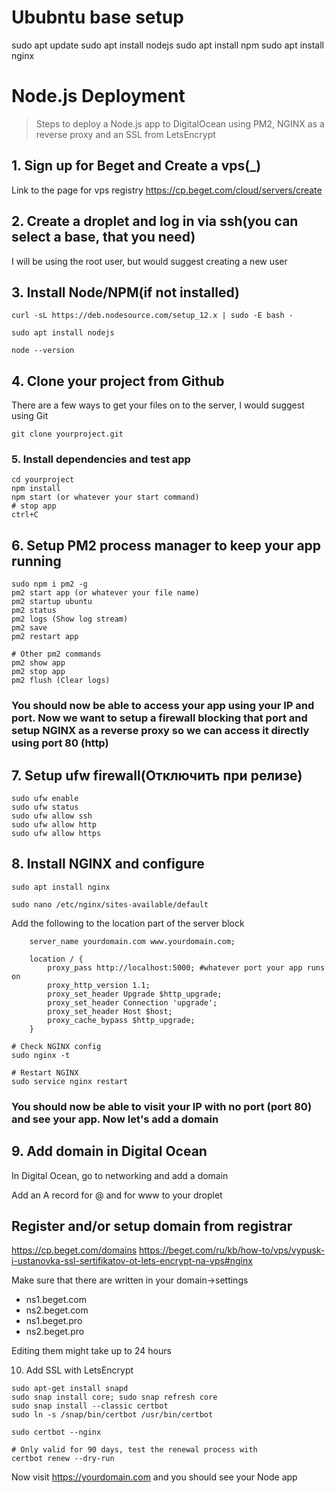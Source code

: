 # Ububntu base setup

sudo apt update
sudo apt install nodejs
sudo apt install npm
sudo apt install nginx

# Node.js Deployment

> Steps to deploy a Node.js app to DigitalOcean using PM2, NGINX as a reverse proxy and an SSL from LetsEncrypt

## 1. Sign up for Beget and Create a vps(_)
Link to the page for vps registry
https://cp.beget.com/cloud/servers/create

## 2. Create a droplet and log in via ssh(you can select a base, that you need)
 I will be using the root user, but would suggest creating a new user

## 3. Install Node/NPM(if not installed)
```
curl -sL https://deb.nodesource.com/setup_12.x | sudo -E bash -

sudo apt install nodejs

node --version
```

## 4. Clone your project from Github
There are a few ways to get your files on to the server, I would suggest using Git
```
git clone yourproject.git
```

### 5. Install dependencies and test app
```
cd yourproject
npm install
npm start (or whatever your start command)
# stop app
ctrl+C
```
## 6. Setup PM2 process manager to keep your app running
```
sudo npm i pm2 -g
pm2 start app (or whatever your file name)
pm2 startup ubuntu
pm2 status
pm2 logs (Show log stream)
pm2 save
pm2 restart app

# Other pm2 commands
pm2 show app
pm2 stop app
pm2 flush (Clear logs)
```
### You should now be able to access your app using your IP and port. Now we want to setup a firewall blocking that port and setup NGINX as a reverse proxy so we can access it directly using port 80 (http)

## 7. Setup ufw firewall(**Отключить при релизе**)
```
sudo ufw enable
sudo ufw status
sudo ufw allow ssh 
sudo ufw allow http 
sudo ufw allow https
```

## 8. Install NGINX and configure
```
sudo apt install nginx

sudo nano /etc/nginx/sites-available/default
```
Add the following to the location part of the server block
```
    server_name yourdomain.com www.yourdomain.com;

    location / {
        proxy_pass http://localhost:5000; #whatever port your app runs on
        proxy_http_version 1.1;
        proxy_set_header Upgrade $http_upgrade;
        proxy_set_header Connection 'upgrade';
        proxy_set_header Host $host;
        proxy_cache_bypass $http_upgrade;
    }
```
```
# Check NGINX config
sudo nginx -t

# Restart NGINX
sudo service nginx restart
```

### You should now be able to visit your IP with no port (port 80) and see your app. Now let's add a domain

## 9. Add domain in Digital Ocean
In Digital Ocean, go to networking and add a domain

Add an A record for @ and for www to your droplet


## Register and/or setup domain from registrar
https://cp.beget.com/domains
https://beget.com/ru/kb/how-to/vps/vypusk-i-ustanovka-ssl-sertifikatov-ot-lets-encrypt-na-vps#nginx

Make sure that there are written in your domain->settings

* ns1.beget.com
* ns2.beget.com
* ns1.beget.pro
* ns2.beget.pro

Editing them might take up to 24 hours

10. Add SSL with LetsEncrypt
```
sudo apt-get install snapd
sudo snap install core; sudo snap refresh core
sudo snap install --classic certbot
sudo ln -s /snap/bin/certbot /usr/bin/certbot

sudo certbot --nginx

# Only valid for 90 days, test the renewal process with
certbot renew --dry-run
```

Now visit https://yourdomain.com and you should see your Node app
